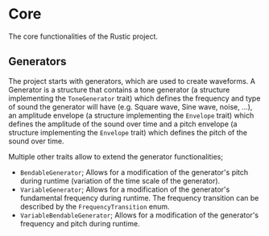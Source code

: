 # Core
The core functionalities of the Rustic project.

## Generators
The project starts with generators, which are used to create waveforms.
A Generator is a structure that contains a tone generator (a structure implementing the `ToneGenerator` trait) which defines the frequency and type of sound the generator will have (e.g. Square wave, Sine wave, noise, ...), an amplitude envelope (a structure implementing the `Envelope` trait) which defines the amplitude of the sound over time and a pitch envelope (a structure implementing the `Envelope` trait) which defines the pitch of the sound over time.

Multiple other traits allow to extend the generator functionalities;
* `BendableGenerator`; Allows for a modification of the generator's pitch during runtime (variation of the time scale of the generator).
* `VariableGenerator`; Allows for a modification of the generator's fundamental frequency during runtime. The frequency transition can be described by the `FrequencyTransition` enum.
* `VariableBendableGenerator`; Allows for a modification of the generator's frequency and pitch during runtime.
